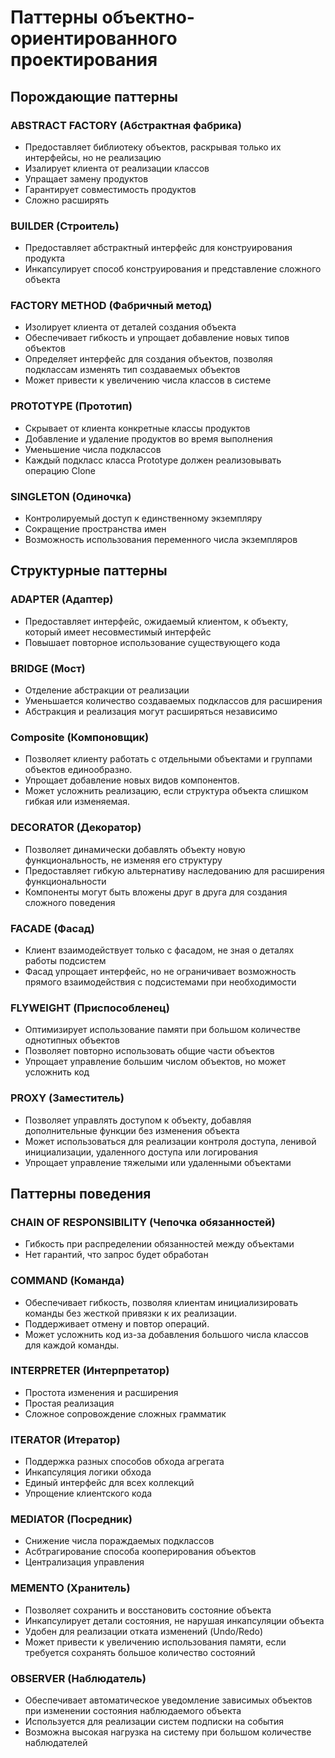# Паттерны объектно-ориентированного проектирования

## Порождающие паттерны

### ABSTRACT FACTORY (Абстрактная фабрика)
* Предоставляет библиотеку объектов, раскрывая только их интерфейсы, но не реализацию
* Изалирует клиента от реализации классов
* Упращает замену продуктов
* Гарантирует совместимость продуктов
* Сложно расширять

### BUILDER (Строитель)
* Предоставляет абстрактный интерфейс для конструирования продукта
* Инкапсулирует способ конструирования и представление сложного объекта

### FACTORY METHOD (Фабричный метод)
* Изолирует клиента от деталей создания объекта
* Обеспечивает гибкость и упрощает добавление новых типов объектов
* Определяет интерфейс для создания объектов, позволяя подклассам изменять тип создаваемых объектов
* Может привести к увеличению числа классов в системе

### PROTOTYPE (Прототип)
* Скрывает от  клиента конкретные классы продуктов
* Добавление и удаление продуктов во время выполнения
* Уменьшение числа подклассов
* Каждый подкласс класса Prototype должен реализовывать операцию Clone

### SINGLETON (Одиночка)
* Контролируемый доступ к единственному экземпляру
* Сокращение пространства имен
* Возможность использования переменного числа экземпляров

## Структурные паттерны

### ADAPTER (Адаптер)
* Предоставляет интерфейс, ожидаемый клиентом, к объекту, который имеет несовместимый интерфейс
* Повышает повторное использование существующего кода

### BRIDGE (Мост)
* Отделение абстракции от реализации
* Уменьшается количество создаваемых подклассов для расширения
* Абстракция и реализация могут расширяться независимо

### Composite (Компоновщик)
* Позволяет клиенту работать с отдельными объектами и группами объектов единообразно.
* Упрощает добавление новых видов компонентов.
* Может усложнить реализацию, если структура объекта слишком гибкая или изменяемая.

### DECORATOR (Декоратор)
* Позволяет динамически добавлять объекту новую функциональность, не изменяя его структуру
* Предоставляет гибкую альтернативу наследованию для расширения функциональности
* Компоненты могут быть вложены друг в друга для создания сложного поведения

### FACADE (Фасад)
* Клиент взаимодействует только с фасадом, не зная о деталях работы подсистем
* Фасад упрощает интерфейс, но не ограничивает возможность прямого взаимодействия с подсистемами при необходимости

### FLYWEIGHT (Приспособленец)
* Оптимизирует использование памяти при большом количестве однотипных объектов
* Позволяет повторно использовать общие части объектов
* Упрощает управление большим числом объектов, но может усложнить код

### PROXY (Заместитель)
* Позволяет управлять доступом к объекту, добавляя дополнительные функции без изменения объекта
* Может использоваться для реализации контроля доступа, ленивой инициализации, удаленного доступа или логирования
* Упрощает управление тяжелыми или удаленными объектами

## Паттерны поведения

### CHAIN OF RESPONSIBILITY (Чепочка обязанностей)
* Гибкость при распределении обязанностей между объектами
* Нет гарантий, что запрос будет обработан

### COMMAND (Команда)
* Обеспечивает гибкость, позволяя клиентам инициализировать команды без жесткой привязки к их реализации.
* Поддерживает отмену и повтор операций.
* Может усложнить код из-за добавления большого числа классов для каждой команды.

### INTERPRETER (Интерпретатор)
* Простота изменения и расширения
* Простая реализация
* Сложное сопровождение сложных грамматик

### ITERATOR (Итератор)
* Поддержка разных способов обхода агрегата
* Инкапсуляция логики обхода
* Единый интерфейс для всех коллекций
* Упрощение клиентского кода

### MEDIATOR (Посредник)
* Снижение числа пораждаемых подклассов
* Асбтрагирование способа кооперирования объектов
* Централизация управления

### MEMENTO (Хранитель)
* Позволяет сохранить и восстановить состояние объекта
* Инкапсулирует детали состояния, не нарушая инкапсуляции объекта
* Удобен для реализации отката изменений (Undo/Redo)
* Может привести к увеличению использования памяти, если требуется сохранять большое количество состояний

### OBSERVER (Наблюдатель)
* Обеспечивает автоматическое уведомление зависимых объектов при изменении состояния наблюдаемого объекта
* Используется для реализации систем подписки на события
* Возможна высокая нагрузка на систему при большом количестве наблюдателей
